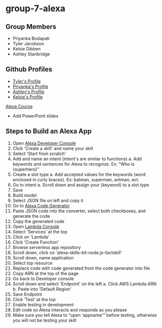 # group-7-alexa

## Group Members
  - Priyanka Bodapati
  - Tyler Jacobson
  - Kelsie Dibben
  - Ashley Stanbridge

## Github Profiles
  - [Tyler's Profile](https://github.com/tjac1336)
  - [Priyanka's Profile](https://github.com/pinky407)
  - [Ashley's Profile](https://github.com/AshleyStanbridge96)
  - [Kelsie's Profile](https://github.com/kdibben)

  [Alexa Course](https://developer.amazon.com/en-US/alexa/alexa-skills-kit)
  
  - Add PowerPoint slides

 ## Steps to Build an Alexa App
 1. Open [Alexa Developer Console](https://developer.amazon.com/alexa/console/ask)
 2. Click 'Create a skill' and name your skill
 3. Select 'Start from scratch'
 4. Add and name an intent (intent's are similar to functions)
    a. Add keywords and sentances for Alexa to recognize. Ex: "Who is {superhero}"
 5. Create a slot type
    a. Add accepted values for the keywords (word enclosed in curly braces). Ex: batman, superman, antman, ect.
 6. Go to intent 
    a. Scroll down and assign your {keyword} to a slot type
 7. Save
 8. Build model
 9. Select JSON file on left and copy it
 10. Go to [Alexa Code Generator](https://s3.amazonaws.com/webappvui/skillcode/v2/index.html)
 11. Paste JSON code into the converter, select both checkboxes, and generate the code
 12. Copy the generated code
 13. Open [Lambda Console](https://console.aws.amazon.com/console/)
 14. Select 'Services' at the top
 15. Click on 'Lambda'
 16. Click 'Create Function'
 17. Browse serverless app repository
 18. Scroll down, click on 'alexa-skills-kit-node.js-factskill'
 19. Scroll down, name application
 20. Select top resource
 21. Replace code with code generated from the code generator into file
 22. Copy ARN at the top of the page
 23. Go back to Developer console 
 24. Scroll down and select 'Endpoint' on the left
     a. Click AWS Lambda ARN
     b. Paste into 'Default Region'
 25. Save Endpoint
 26. Click 'Test' at the top
 27. Enable testing in development
 28. Edit code so Alexa interacts and responds as you please
 29. Make sure you tell Alexa to "open 'appname'" before testing, otherwise you will not be testing your skill
